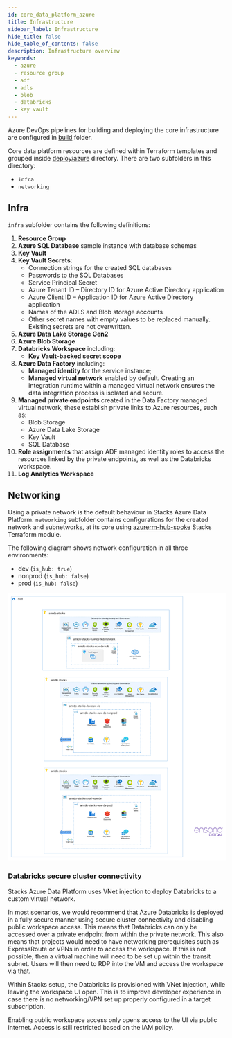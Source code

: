 ```yaml
---
id: core_data_platform_azure
title: Infrastructure
sidebar_label: Infrastructure
hide_title: false
hide_table_of_contents: false
description: Infrastructure overview
keywords:
  - azure
  - resource group
  - adf
  - adls
  - blob
  - databricks
  - key vault
---
```


Azure DevOps pipelines for building and deploying the core infrastructure are configured in
[build](https://github.com/amido/stacks-azure-data/tree/main/build) folder.

Core data platform resources are defined within Terraform templates and grouped inside
[deploy/azure](https://github.com/amido/stacks-azure-data/tree/main/deploy/azure) directory.
There are two subfolders in this directory:

* `infra`
* `networking`

## Infra

`infra` subfolder contains the following definitions:

1. **Resource Group**
2. **Azure SQL Database** sample instance with database schemas
3. **Key Vault**
4. **Key Vault Secrets**:
    * Connection strings for the created SQL databases
    * Passwords to the SQL Databases
    * Service Principal Secret
    * Azure Tenant ID – Directory ID for Azure Active Directory application
    * Azure Client ID – Application ID for Azure Active Directory application
    * Names of the ADLS and Blob storage accounts
    * Other secret names with empty values to be replaced manually. Existing secrets are not
    overwritten.
5. **Azure Data Lake Storage Gen2**
6. **Azure Blob Storage**
7. **Databricks Workspace** including:
    * **Key Vault-backed secret scope**
8. **Azure Data Factory** including:
    * **Managed identity** for the service instance;
    * **Managed virtual network** enabled by default. Creating an integration runtime within
    a managed virtual network ensures the data integration process is isolated and secure.
9. **Managed private endpoints** created in the Data Factory managed virtual network, these
   establish private links to Azure resources, such as:
    * Blob Storage
    * Azure Data Lake Storage
    * Key Vault
    * SQL Database
10. **Role assignments** that assign ADF managed identity roles to access the resources linked by
   the private endpoints, as well as the Databricks workspace.
11. **Log Analytics Workspace**

## Networking

Using a private network is the default behaviour in Stacks Azure Data Platform. `networking`
subfolder contains configurations for the created network and subnetworks, at its core using
[azurerm-hub-spoke](https://github.com/amido/stacks-terraform/tree/master/azurerm/modules/azurerm-hub-spoke)
Stacks Terraform module.

The following diagram shows network configuration in all three environments:

* dev (`is_hub: true`)
* nonprod (`is_hub: false`)
* prod (`is_hub: false`)

![network_hub_spoke.png](../../images/network_hub_spoke.png)

### Databricks secure cluster connectivity

Stacks Azure Data Platform uses VNet injection to deploy Databricks to a custom virtual network.

In most scenarios, we would recommend that Azure Databricks is deployed in a fully secure manner
using secure cluster connectivity and disabling public workspace access. This means that Databricks
can only be accessed over a private endpoint from within the private network. This also means that
projects would need to have networking prerequisites such as ExpressRoute or VPNs in order to access
the workspace. If this is not possible, then a virtual machine will need to be set up within the
transit subnet. Users will then need to RDP into the VM and access the workspace via that.

Within Stacks setup, the Databricks is provisioned with VNet injection, while leaving the workspace
UI open. This is to improve developer experience in case there is no networking/VPN set up properly
configured in a target subscription.

Enabling public workspace access only opens access to the UI via public internet. Access is still
restricted based on the IAM policy.
